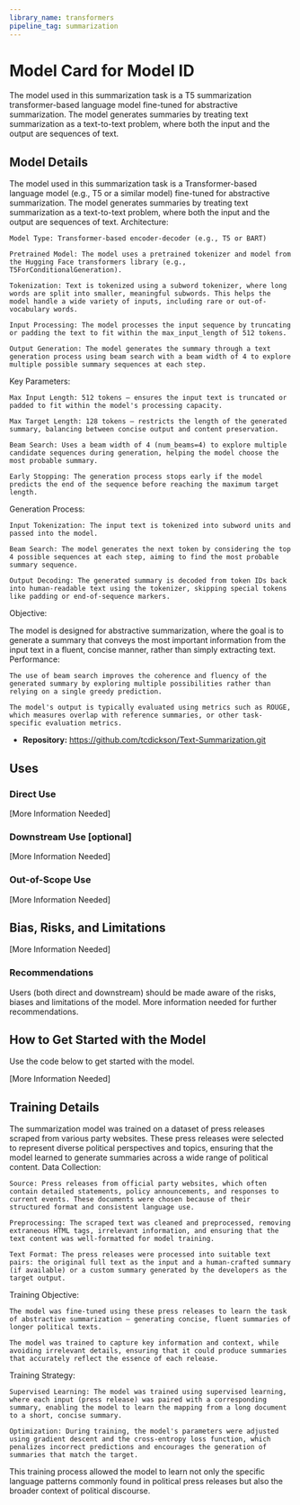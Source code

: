 ```yaml
---
library_name: transformers
pipeline_tag: summarization
---
```

# Model Card for Model ID

The model used in this summarization task is a T5 summarization transformer-based language model fine-tuned for abstractive summarization. The model generates summaries by treating text summarization as a text-to-text problem, where both the input and the output are sequences of text.


## Model Details
The model used in this summarization task is a Transformer-based language model (e.g., T5 or a similar model) fine-tuned for abstractive summarization. The model generates summaries by treating text summarization as a text-to-text problem, where both the input and the output are sequences of text.
Architecture:

    Model Type: Transformer-based encoder-decoder (e.g., T5 or BART)

    Pretrained Model: The model uses a pretrained tokenizer and model from the Hugging Face transformers library (e.g., T5ForConditionalGeneration).

    Tokenization: Text is tokenized using a subword tokenizer, where long words are split into smaller, meaningful subwords. This helps the model handle a wide variety of inputs, including rare or out-of-vocabulary words.

    Input Processing: The model processes the input sequence by truncating or padding the text to fit within the max_input_length of 512 tokens.

    Output Generation: The model generates the summary through a text generation process using beam search with a beam width of 4 to explore multiple possible summary sequences at each step.

Key Parameters:

    Max Input Length: 512 tokens — ensures the input text is truncated or padded to fit within the model's processing capacity.

    Max Target Length: 128 tokens — restricts the length of the generated summary, balancing between concise output and content preservation.

    Beam Search: Uses a beam width of 4 (num_beams=4) to explore multiple candidate sequences during generation, helping the model choose the most probable summary.

    Early Stopping: The generation process stops early if the model predicts the end of the sequence before reaching the maximum target length.

Generation Process:

    Input Tokenization: The input text is tokenized into subword units and passed into the model.

    Beam Search: The model generates the next token by considering the top 4 possible sequences at each step, aiming to find the most probable summary sequence.

    Output Decoding: The generated summary is decoded from token IDs back into human-readable text using the tokenizer, skipping special tokens like padding or end-of-sequence markers.

Objective:

The model is designed for abstractive summarization, where the goal is to generate a summary that conveys the most important information from the input text in a fluent, concise manner, rather than simply extracting text.
Performance:

    The use of beam search improves the coherence and fluency of the generated summary by exploring multiple possibilities rather than relying on a single greedy prediction.

    The model's output is typically evaluated using metrics such as ROUGE, which measures overlap with reference summaries, or other task-specific evaluation metrics.
    
<!-- Provide the basic links for the model. -->

- **Repository:** https://github.com/tcdickson/Text-Summarization.git


## Uses

<!-- Address questions around how the model is intended to be used, including the foreseeable users of the model and those affected by the model. -->

### Direct Use

<!-- This section is for the model use without fine-tuning or plugging into a larger ecosystem/app. -->

[More Information Needed]

### Downstream Use [optional]

<!-- This section is for the model use when fine-tuned for a task, or when plugged into a larger ecosystem/app -->

[More Information Needed]

### Out-of-Scope Use

<!-- This section addresses misuse, malicious use, and uses that the model will not work well for. -->

[More Information Needed]

## Bias, Risks, and Limitations

<!-- This section is meant to convey both technical and sociotechnical limitations. -->

[More Information Needed]

### Recommendations

<!-- This section is meant to convey recommendations with respect to the bias, risk, and technical limitations. -->

Users (both direct and downstream) should be made aware of the risks, biases and limitations of the model. More information needed for further recommendations.

## How to Get Started with the Model

Use the code below to get started with the model.

[More Information Needed]

## Training Details

The summarization model was trained on a dataset of press releases scraped from various party websites. These press releases were selected to represent diverse political perspectives and topics, ensuring that the model learned to generate summaries across a wide range of political content.
Data Collection:

    Source: Press releases from official party websites, which often contain detailed statements, policy announcements, and responses to current events. These documents were chosen because of their structured format and consistent language use.

    Preprocessing: The scraped text was cleaned and preprocessed, removing extraneous HTML tags, irrelevant information, and ensuring that the text content was well-formatted for model training.

    Text Format: The press releases were processed into suitable text pairs: the original full text as the input and a human-crafted summary (if available) or a custom summary generated by the developers as the target output.

Training Objective:

    The model was fine-tuned using these press releases to learn the task of abstractive summarization — generating concise, fluent summaries of longer political texts.

    The model was trained to capture key information and context, while avoiding irrelevant details, ensuring that it could produce summaries that accurately reflect the essence of each release.

Training Strategy:

    Supervised Learning: The model was trained using supervised learning, where each input (press release) was paired with a corresponding summary, enabling the model to learn the mapping from a long document to a short, concise summary.

    Optimization: During training, the model's parameters were adjusted using gradient descent and the cross-entropy loss function, which penalizes incorrect predictions and encourages the generation of summaries that match the target.

This training process allowed the model to learn not only the specific language patterns commonly found in political press releases but also the broader context of political discourse.




